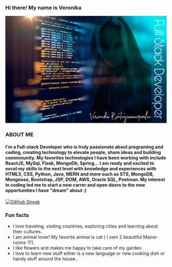 ### Hi there! My name is Veronika

![](github.jpeg)

### ABOUT ME

#### I'm a Full-stack Developer who is truly passionate about programing and coding, creating technology to elevate people, share ideas and building commmunity. My favorites technologies I have been working with include ReactJS, MySql, Flask, MongoDb, Spring... I am ready and excited to excel my skills to the next level with knowledge and experiences with HTML5, CSS, Python, Java, MERN and more  such as STS, MongoDB, Mongoose, Bootstrap, JSP, DOM, AWS, Oracle SQL, Postman. My interest in coding led me to start a new carrer and open doors to the new opportunities I have "dream" about :)

[![GitHub Streak](https://github-readme-streak-stats.herokuapp.com?user=veronikakontos&theme=cobalt&hide_border=true)](https://git.io/streak-stats)

### Fun facts
- I love traveling, visiting countries, exploring cities and learning about their cultures.
- I am animal lover! My favorite animal is cat ( I own 2 beautiful Maine-coons ♡).
- I like flowers and makes me happy to take care of my garden.
- I love to learn new stuff either is a new language or new cooking dish or handy stuff around the house..





<!--
**veronikakontos/veronikakontos** is a ✨ _special_ ✨ repository because its `README.md` (this file) appears on your GitHub profile.


## I'm a full-stack Developer who is truly passionate about making open-source accessible, creating technology to elevate people, share ideas and building commmunity. My favorites technologies/languages I have been working with include ReactJS, MySql, Flask, MongoDb, Spring... I am ready and excited to excel my skills to the next level with knowledge and experiences with HTML5,CSS, Python, Java, MERN (mongo, express,react, node.js) and more libraries and frame-works such as STS, MongoDB, Mongoose, Bootstrap, JSP, DOM, AWS, Oracle SQL, Postman.
My interest in coding is letting me start a new carrer and open doors to the new opportunities I "dream" about 😍



